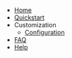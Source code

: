 <!-- docs/_sidebar.md -->

* [Home](/en/ "Home")
* [Quickstart](/en/quickstart "Quickstart")
* Customization
    * [Configuration](/en/config "Configuration")
* [FAQ](/en/faq "FAQ")
* [Help](/en/help "Help")